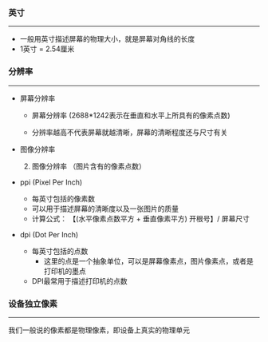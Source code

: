 ### 英寸

--- 
- 一般用英寸描述屏幕的物理大小，就是屏幕对角线的长度
- 1英寸 = 2.54厘米

### 分辨率

--- 
- 屏幕分辨率
    - 屏幕分辨率 (2688*1242表示在垂直和水平上所具有的像素点数)
    
    - 分辨率越高不代表屏幕就越清晰，屏幕的清晰程度还与尺寸有关
- 图像分辨率

    2. 图像分辨率 （图片含有的像素点数）


- ppi (Pixel Per Inch)
    - 每英寸包括的像素数
    - 可以用于描述屏幕的清晰度以及一张图片的质量
    - 计算公式： 【(水平像素点数平方 + 垂直像素平方) 开根号】/ 屏幕尺寸
    
- dpi  (Dot Per Inch)
    - 每英寸包括的点数  
        - 这里的点是一个抽象单位，可以是屏幕像素点，图片像素点，或者是打印机的墨点
    - DPI最常用于描述打印机的点数
    
    
### 设备独立像素

---
我们一般说的像素都是物理像素，即设备上真实的物理单元

 



 
